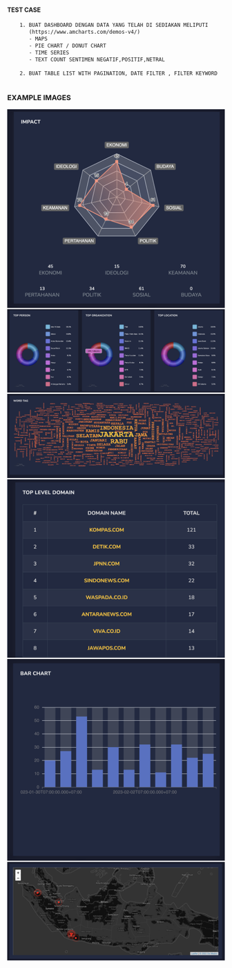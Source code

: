 #### TEST CASE

```
    1. BUAT DASHBOARD DENGAN DATA YANG TELAH DI SEDIAKAN MELIPUTI 
       (https://www.amcharts.com/demos-v4/)
       - MAPS 
       - PIE CHART / DONUT CHART
       - TIME SERIES
       - TEXT COUNT SENTIMEN NEGATIF,POSITIF,NETRAL

    2. BUAT TABLE LIST WITH PAGINATION, DATE FILTER , FILTER KEYWORD
       
```

### EXAMPLE IMAGES

![IMPACT](docs/1.png)
![DONUT](docs/2.png)
![WORDTAG](docs/3.png)
![TABLE LIST](docs/4.png)
![TIME SERIES](docs/5.png)
![MAPS LEAFLET JS](docs/6.png)
